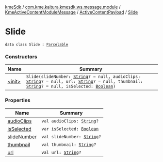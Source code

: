 [kmeSdk](../../../../index.md) / [com.kme.kaltura.kmesdk.ws.message.module](../../../index.md) / [KmeActiveContentModuleMessage](../../index.md) / [ActiveContentPayload](../index.md) / [Slide](./index.md)

# Slide

`data class Slide : `[`Parcelable`](https://developer.android.com/reference/android/os/Parcelable.html)

### Constructors

| Name | Summary |
|---|---|
| [&lt;init&gt;](-init-.md) | `Slide(slideNumber: `[`String`](https://kotlinlang.org/api/latest/jvm/stdlib/kotlin/-string/index.html)`? = null, audioClips: `[`String`](https://kotlinlang.org/api/latest/jvm/stdlib/kotlin/-string/index.html)`? = null, url: `[`String`](https://kotlinlang.org/api/latest/jvm/stdlib/kotlin/-string/index.html)`? = null, thumbnail: `[`String`](https://kotlinlang.org/api/latest/jvm/stdlib/kotlin/-string/index.html)`? = null, isSelected: `[`Boolean`](https://kotlinlang.org/api/latest/jvm/stdlib/kotlin/-boolean/index.html)`)` |

### Properties

| Name | Summary |
|---|---|
| [audioClips](audio-clips.md) | `val audioClips: `[`String`](https://kotlinlang.org/api/latest/jvm/stdlib/kotlin/-string/index.html)`?` |
| [isSelected](is-selected.md) | `var isSelected: `[`Boolean`](https://kotlinlang.org/api/latest/jvm/stdlib/kotlin/-boolean/index.html) |
| [slideNumber](slide-number.md) | `val slideNumber: `[`String`](https://kotlinlang.org/api/latest/jvm/stdlib/kotlin/-string/index.html)`?` |
| [thumbnail](thumbnail.md) | `val thumbnail: `[`String`](https://kotlinlang.org/api/latest/jvm/stdlib/kotlin/-string/index.html)`?` |
| [url](url.md) | `val url: `[`String`](https://kotlinlang.org/api/latest/jvm/stdlib/kotlin/-string/index.html)`?` |
